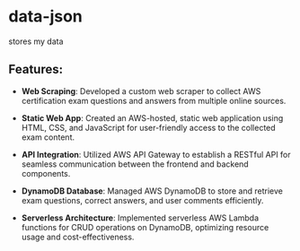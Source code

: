 # data-json
stores my data

## Features:
- **Web Scraping**: Developed a custom web scraper to collect AWS certification exam questions and answers from multiple online sources.

- **Static Web App**: Created an AWS-hosted, static web application using HTML, CSS, and JavaScript for user-friendly access to the collected exam content.

- **API Integration**: Utilized AWS API Gateway to establish a RESTful API for seamless communication between the frontend and backend components.

- **DynamoDB Database**: Managed AWS DynamoDB to store and retrieve exam questions, correct answers, and user comments efficiently.

- **Serverless Architecture**: Implemented serverless AWS Lambda functions for CRUD operations on DynamoDB, optimizing resource usage and cost-effectiveness.
